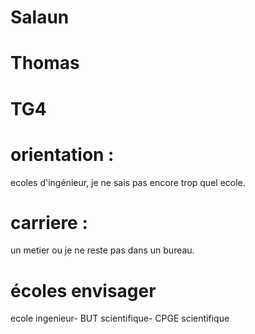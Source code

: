 # Salaun
# Thomas
# TG4
# orientation :  
ecoles d'ingénieur, je ne sais pas encore trop quel ecole.
# carriere : 
un metier ou je ne reste pas dans un bureau.
# écoles envisager 
ecole ingenieur-
BUT scientifique-
CPGE scientifique 
